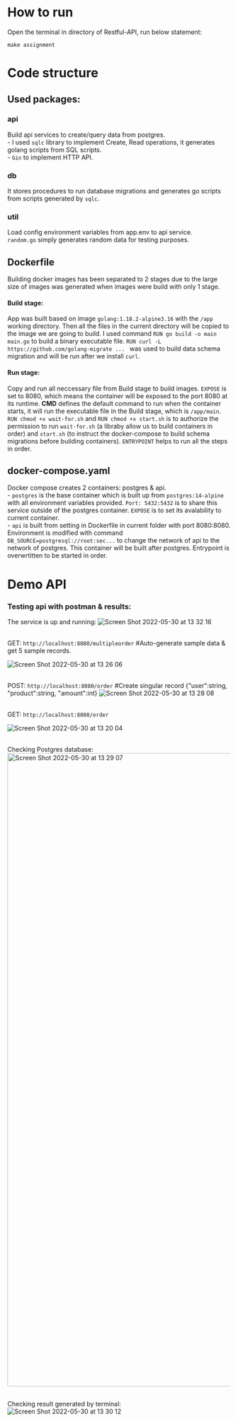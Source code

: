 # How to run
Open the terminal in directory of Restful-API, run below statement:
```
make assignment
```

# Code structure
## Used packages:
### api
Build api services to create/query data from postgres.
<br> - I used ```sqlc``` library to implement Create, Read operations, it generates golang scripts from SQL scripts.
<br> - ```Gin``` to implement HTTP API.
### db
It stores procedures to run database migrations and generates go scripts from scripts generated by ```sqlc```.

### util
Load config environment variables from app.env to api service.
<br> ```random.go``` simply generates random data for testing purposes.

## Dockerfile
Building docker images has been separated to 2 stages due to the large size of images was generated when images were build with only 1 stage.
#### Build stage:
App was built based on image ```golang:1.18.2-alpine3.16``` with the ```/app``` working directory. Then all the files in the current directory will be copied to the image we are going to build. I used command ```RUN go build -o main main.go``` to build a binary executable file. ```RUN curl -L https://github.com/golang-migrate ... ``` was used to build data schema migration and will be run after we install ```curl```.
#### Run stage:
Copy and run all neccessary file from Build stage to build images. ```EXPOSE``` is set to 8080, which means the container will be exposed to the port 8080 at its runtime. **CMD** defines the default command to run when the container starts, it will run the executable file in the Build stage, which is ```/app/main```. ```RUN chmod +x wait-for.sh``` and ```RUN chmod +x start.sh``` is to authorize the permission to run ```wait-for.sh``` (a libraby allow us to build containers in order) and ```start.sh``` (to instruct the docker-compose to build schema migrations before building containers). ```ENTRYPOINT``` helps to run all the steps in order.

## docker-compose.yaml
Docker compose creates 2 containers: postgres & api.
<br> - ```postgres``` is the base container which is built up from ```postgres:14-alpine``` with all environment variables provided. ```Port: 5432:5432``` is to share this service outside of the postgres container. ```EXPOSE``` is to set its avalability to current container.
<br> - ```api``` is built from setting in Dockerfile in current folder with port 8080:8080. Environment is modified with command ```DB_SOURCE=postgresql://root:sec...``` to change the network of api to the network of postgres. This container will be built after postgres. Entrypoint is overwrtitten to be started in order.

# Demo API
### Testing api with postman & results:

The service is up and running:
![Screen Shot 2022-05-30 at 13 32 16](https://user-images.githubusercontent.com/106065029/170930852-760cc7b0-56fa-4d55-842a-049d1a3d59bd.png)

<br> GET: ```http://localhost:8080/multipleorder``` #Auto-generate sample data & get 5 sample records.

![Screen Shot 2022-05-30 at 13 26 06](https://user-images.githubusercontent.com/106065029/170930060-ec1a8a00-b57b-4848-ae92-220241ade09b.png)

<br> POST: ```http://localhost:8080/order``` #Create singular record {"user":string, "product":string, "amount":int}
![Screen Shot 2022-05-30 at 13 28 08](https://user-images.githubusercontent.com/106065029/170930332-a02f2be4-ff3c-481b-9cc0-c8ec5f3df5bc.png)

<br> GET: ```http://localhost:8080/order```

![Screen Shot 2022-05-30 at 13 20 04](https://user-images.githubusercontent.com/106065029/170930210-94c3edd6-fc01-4c13-a59a-6644540f04ec.png)

<br> Checking Postgres database:
<img width="1430" alt="Screen Shot 2022-05-30 at 13 29 07" src="https://user-images.githubusercontent.com/106065029/170930470-f3859ac7-1ff7-4d19-b024-d9ea9b824a13.png">

<br> Checking result generated by terminal:
![Screen Shot 2022-05-30 at 13 30 12](https://user-images.githubusercontent.com/106065029/170930599-64fb1352-b9d8-469f-ba1e-fbb97eadcba2.png)
